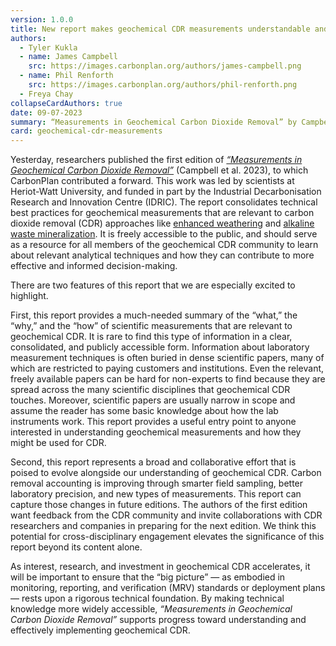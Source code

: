 ```yaml
---
version: 1.0.0
title: New report makes geochemical CDR measurements understandable and accessible
authors:
  - Tyler Kukla
  - name: James Campbell
    src: https://images.carbonplan.org/authors/james-campbell.png
  - name: Phil Renforth
    src: https://images.carbonplan.org/authors/phil-renforth.png
  - Freya Chay
collapseCardAuthors: true
date: 09-07-2023
summary: “Measurements in Geochemical Carbon Dioxide Removal” by Campbell et al. presents a timely synthesis of measurement techniques to support CDR decision-making with a strong technical foundation.
card: geochemical-cdr-measurements
---
```


Yesterday, researchers published the first edition of [_“Measurements in Geochemical Carbon Dioxide Removal”_](https://doi.org/10.17861/2GE7-RE08) (Campbell et al. 2023), to which CarbonPlan contributed a forward. This work was led by scientists at Heriot-Watt University, and funded in part by the Industrial Decarbonisation Research and Innovation Centre (IDRIC). The report consolidates technical best practices for geochemical measurements that are relevant to carbon dioxide removal (CDR) approaches like [enhanced weathering](https://carbonplan.org/research/cdr-verification/enhanced-weathering) and [alkaline waste mineralization](https://carbonplan.org/research/cdr-verification/alkaline-waste-mineralization). It is freely accessible to the public, and should serve as a resource for all members of the geochemical CDR community to learn about relevant analytical techniques and how they can contribute to more effective and informed decision-making.

There are two features of this report that we are especially excited to highlight.

First, this report provides a much-needed summary of the “what,” the “why,” and the “how” of scientific measurements that are relevant to geochemical CDR. It is rare to find this type of information in a clear, consolidated, and publicly accessible form. Information about laboratory measurement techniques is often buried in dense scientific papers, many of which are restricted to paying customers and institutions. Even the relevant, freely available papers can be hard for non-experts to find because they are spread across the many scientific disciplines that geochemical CDR touches. Moreover, scientific papers are usually narrow in scope and assume the reader has some basic knowledge about how the lab instruments work. This report provides a useful entry point to anyone interested in understanding geochemical measurements and how they might be used for CDR.

Second, this report represents a broad and collaborative effort that is poised to evolve alongside our understanding of geochemical CDR. Carbon removal accounting is improving through smarter field sampling, better laboratory precision, and new types of measurements. This report can capture those changes in future editions. The authors of the first edition want feedback from the CDR community and invite collaborations with CDR researchers and companies in preparing for the next edition. We think this potential for cross-disciplinary engagement elevates the significance of this report beyond its content alone.

As interest, research, and investment in geochemical CDR accelerates, it will be important to ensure that the “big picture” — as embodied in monitoring, reporting, and verification (MRV) standards or deployment plans — rests upon a rigorous technical foundation. By making technical knowledge more widely accessible, _“Measurements in Geochemical Carbon Dioxide Removal”_ supports progress toward understanding and effectively implementing geochemical CDR.
